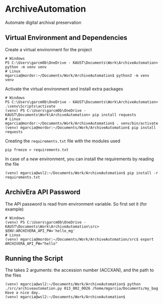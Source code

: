 # ArchiveAutomation

Automate digital archival preservation

## Virtual Environment and Dependencies

Create a virtual environment for the project

```
# Windows
PS C:\Users\garcm0b\OneDrive - KAUST\Documents\Work\ArchiveAutomation> python -m venv venv
# Linux
mgarcia@mordor:~/Documents/Work/ArchiveAutomation$ python3 -m venv venv
```

Activate the virtual environment and install extra packages

```
# Windows
PS C:\Users\garcm0b\OneDrive - KAUST\Documents\Work\ArchiveAutomation> .\venv\Scripts\activate
(venv) PS C:\Users\garcm0b\OneDrive - KAUST\Documents\Work\ArchiveAutomation> pip install requests
# Linux
mgarcia@mordor:~/Documents/Work/ArchiveAutomation$ . venv/bin/activate
(venv) mgarcia@mordor:~/Documents/Work/ArchiveAutomation$ pip install requests
```

Creating the `requirements.txt` file with the modules used

```
pip freeze > requirements.txt
```

In case of a _new_ environment, you can install the requirements by reading the file

```
(venv) mgarcia@wsl2:~/Documents/Work/ArchiveAutomation$ pip install -r requirements.txt
```

## ArchivEra API Password

The API password is read from environment variable. So first set it (for example)

```
# Windows
(venv) PS C:\Users\garcm0b\OneDrive - KAUST\Documents\Work\ArchiveAutomation\src> $ENV:ARCHIVERA_API_PW='hello_mg'
# Linux
(venv) mgarcia@mordor:~/Documents/Work/ArchiveAutomation/src$ export ARCHIVERA_API_PW="hello"
```

## Running the Script

The takes 2 arguments: the accession number (ACCXAN), and the path to the files

```
(venv) mgarcia@wsl2:~/Documents/Work/ArchiveAutomation$ python ./src/archiveautomation.py 013_002_0026 /home/mgarcia/Documents/my_bag
Have a nice day.
(venv) mgarcia@wsl2:~/Documents/Work/ArchiveAutomation$
```

